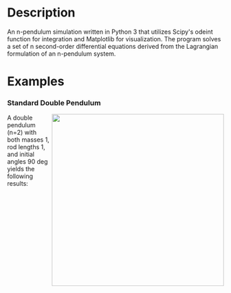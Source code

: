 # Description

An n-pendulum simulation written in Python 3 that utilizes Scipy's odeint function for integration and Matplotlib for visualization. The program solves a set of n second-order differential equations derived from the Lagrangian formulation of an n-pendulum system.

# Examples

### Standard Double Pendulum


<img src="https://github.com/Cherry-Trees/n-pendulum/blob/main/examples/pendulum2.gif" width="400" height="400" align="right"/>
A double pendulum (n=2) with both masses 1, rod lengths 1, and initial angles 90 deg yields the following results:

